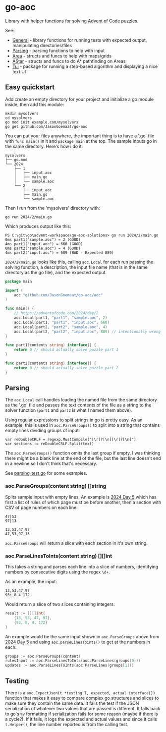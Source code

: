 # go-aoc

Library with helper functions for solving [Advent of Code](https://adventofcode.com/)
puzzles.

See:

* [General](doc/General.md) - library functions for running tests with expected output, manipulating directories/files
* [Parsing](doc/Parsing.md) - parsing functions to help with input
* [Area](doc/Area.md) - structs and funcs to help with maps/grids
* [AStar](doc/AStar.md) - structs and funcs to do A* pathfinding on Areas
* [Tui](doc/Tui.md) - package for running a step-based algorithm and displaying a nice text UI

## Easy quickstart

Add create an empty directory for your project and initialize a go module
inside, then add this module:

    mkdir mysolvers
    cd mysolvers
    go mod init example.com/mysolvers
    go get github.com/JasonGoemaat/go-aoc

You can put your files anywhere, the important thing is to have a '.go'
file with `func main()` in it and `package main` at the top.  The sample
inputs go in the same directory.   Here's how i do it:

    mysolvers
    ├── go.mod
    └── 2024
        ├── 1
        │   ├── input.aoc
        │   ├── main.go
        │   └── sample.aoc
        └── 2
            ├── input.aoc
            ├── main.go
            └── sample.aoc

Then I run from the 'mysolvers' directory with:

    go run 2024/2/main.go

Which produces output like this:

    PS C:\git\go\advent-workspace\go-aoc-solutions> go run 2024/2/main.go
    0ms part1("sample.aoc") = 2 (GOOD)
    4ms part1("input.aoc") = 660 (GOOD)
    0ms part2("sample.aoc") = 4 (GOOD)
    4ms part2("input.aoc") = 689 (BAD - Expected 889)

`2024/2/main.go` looks like this, calling `aoc.Local` for each run passing
the solving function, a description, the input file name (that is in the
same directory as the go file), and the expected output.

```go
package main

import (
	aoc "github.com/JasonGoemaat/go-aoc/aoc"
)

func main() {
	// https://adventofcode.com/2024/day/2
	aoc.Local(part1, "part1", "sample.aoc", 2)
	aoc.Local(part1, "part1", "input.aoc", 660)
	aoc.Local(part2, "part2", "sample.aoc", 4)
	aoc.Local(part2, "part2", "input.aoc", 889) // intentionally wrong
}

func part1(contents string) interface{} {
    return 0 // should actually solve puzzle part 1
}

func part2(contents string) interface{} {
    return 0 // should actually solve puzzle part 2
}
```

## Parsing

The `aoc.Local` call handles loading the named file from the same directory
as the '.go' file and passes the text contents of the file as a string to
the solver function (`part1` and `part2` is what I named them above).

Using regular expressions to split strings in go is pretty easy.  As an
example, this is used in `aoc.ParseGroups()` to split into a string that
contains empty lines dividing groups of input:

    var reDoubleCRLF = regexp.MustCompile("[\r]?[\n][\r]?[\n]")
    var sections := reDoubleCRLF.Split(text)

The `aoc.ParseGroups()` function omits the last group if empty, I was thinking
there might be a blank line at the end of the file, but the last line doesn't
end in a newline so I don't think that's necessary.

See [parsing_test.go](https://github.com/JasonGoemaat/go-aoc/blob/main/aoc/parsing_test.go)
for some examples.

### aoc.ParseGroups(content string) []string

Splits sample input with empty lines.   An example is [2024 Day 5](https://adventofcode.com/2024/day/5)
which has first a list of rules of which page must be before another, then
a section with CSV of page numbers on each line:

    47|53
    97|13

    13,53,47,97
    47,53,97,13

`aoc.ParseGroups` will return a slice with each section in it's own string.

### aoc.ParseLinesToInts(content string) [][]int

This takes a string and parses each line into a slice of numbers, identifying
numbers by consecutive digits using the regex `\d+`.

As an example, the input:

    13,53,47,97
    93: 8 4 172

Would return a slice of two slices containing integers:

```go
result := [][]int{
    {13, 53, 47, 97},
    {93, 8, 4, 172}
}
```

An example would be the same input shown in `aoc.ParseGroups` above
from [2024 Day 5](https://adventofcode.com/2024/day/5) and using
`aoc.parseLinesToints()` to get at the numbers in each:

```go
groups := aoc.ParseGroups(content)
rulesInput := aoc.ParseLinesToInts(aoc.ParseLines(groups[0]))
updates := aoc.ParseLinesToInts(aoc.ParseLines(groups[1]))
```

## Testing

There is a `aoc.ExpectJson(t *testing.T, expected, actual interface{})`
function that makes it easy to compare complex go structures and slices
to make sure they contain the same data.   It fails the test if the
JSON serialization of whatever two values that are passed is different.
It falls back to go's `%v` formatting if serialization fails for some
reason (maybe if there is a cycle?).  If it fails, it logs the expected
and actual values and since it calls `t.Helper()`, the line number
reported is from the calling test.

